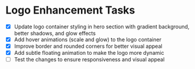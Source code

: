 # Logo Enhancement Tasks

- [x] Update logo container styling in hero section with gradient background, better shadows, and glow effects
- [x] Add hover animations (scale and glow) to the logo container
- [x] Improve border and rounded corners for better visual appeal
- [x] Add subtle floating animation to make the logo more dynamic
- [ ] Test the changes to ensure responsiveness and visual appeal
